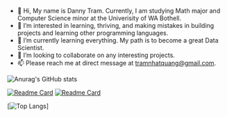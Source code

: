 - 👋 Hi, My name is Danny Tram. Currently, I am studying Math major and Computer Science minor at the Univerisity of WA Bothell.
- 👀 I’m interested in learning, thriving, and making mistakes in building projects and learning other programming languages.
- 🌱 I’m currently learning everything. My path is to become a great Data Scientist. 
- 💞️ I’m looking to collaborate on any interesting projects.
- 📫 Please reach me at direct message at tramnhatquang@gmail.com.

![Anurag's GitHub stats](https://github-readme-stats.vercel.app/api?username=tramnhatquang&show_icons=true&theme=synthwave&include_all_commits=true&count_private=true)

[![Readme Card](https://github-readme-stats.vercel.app/api/pin/?username=tramnhatquang&repo=GuessingGameProject&show_owner=true)](https://github.com/tramnhatquang/GuessingGameProject)
[![Readme Card](https://github-readme-stats.vercel.app/api/pin/?username=tramnhatquang&repo=GuessingGameProject&show_owner=true)](https://github.com/tramnhatquang/RockPaperScissorsGame)

[![Top Langs](https://github-readme-stats.vercel.app/api/top-langs/?username=tramnhatquang&layout=compact)]
